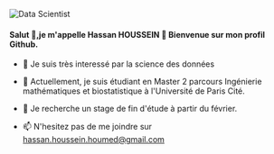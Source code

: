 ![Data Scientist](https://www.usine-digitale.fr/mediatheque/5/2/0/000283025_imageArticle/big-data-analytics.jpg)


#### Salut 👋,je m'appelle Hassan HOUSSEIN 🙂 Bienvenue sur mon profil Github.

- 👀 Je suis très interessé par la science des données 
 
- 🌱 Actuellement, je suis étudiant en Master 2 parcours Ingénierie mathématiques et biostatistique à l'Université de Paris Cité.

- 💞️ Je recherche un stage de fin d'étude à partir du février.

- 📫 N'hesitez pas de me joindre sur [hassan.houssein.houmed@gmail.com](https://mail.google.com/mail/u/0/#inbox) 

<!---
HASSANHOUSSEINHOUMED/HASSANHOUSSEINHOUMED is a ✨ special ✨ repository because its `README.md` (this file) appears on your GitHub profile.
You can click the Preview link to take a look at your changes.
--->

